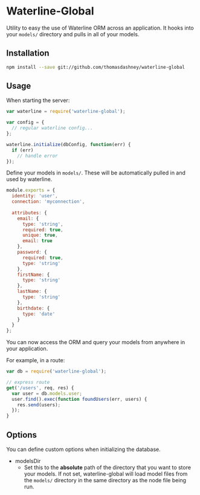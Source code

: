 Waterline-Global
================

Utility to easy the use of Waterline ORM across an application. It hooks into your `models/` directory and pulls in all of your models.

Installation
----------
```bash
npm install --save git://github.com/thomasdashney/waterline-global
```
Usage
----------
When starting the server:

```javascript
var waterline = require('waterline-global');

var config = {
  // regular waterline config...
};

waterline.initialize(dbConfig, function(err) {
  if (err)
    // handle error
});
```

Define your models in `models/`. These will be automatically pulled in and used by waterline.

```javascript
module.exports = {
  identity: 'user',
  connection: 'myconnection',
  
  attributes: {
    email: {
      type: 'string',
      required: true,
      unique: true,
      email: true
    },
    password: {
      required: true,
      type: 'string'
    },
    firstName: {
      type: 'string'
    },
    lastName: {
      type: 'string'
    },
    birthdate: {
      type: 'date'
    }
  }
};

```

You can now access the ORM and query your models from anywhere in your application.

For example, in a route:

```javascript
var db = require('waterline-global');

// express route
get('/users', req, res) {
  var user = db.models.user;
  user.find().exec(function foundUsers(err, users) {
  	res.send(users);
  });
}

```

Options
--------
You can define custom options when initializing the database.

* modelsDir
	* Set this to the __absolute__ path of the directory that you want to store your models. If not set, waterline-global will load model files from the `models/` directory in the same directory as the node file being run.